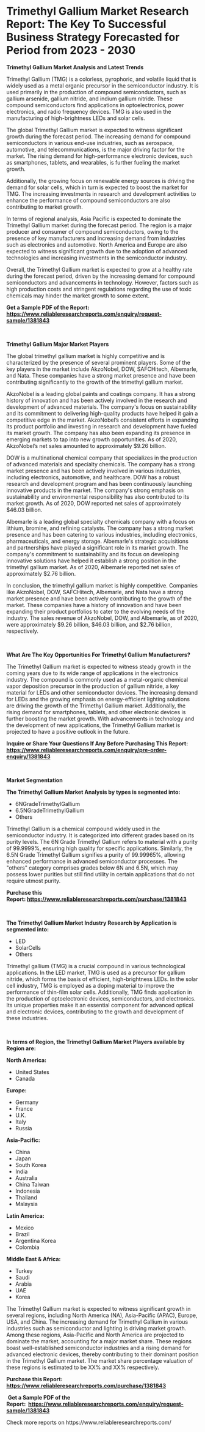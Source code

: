 <p><h1>Trimethyl Gallium Market Research Report: The Key To Successful Business Strategy Forecasted for Period from 2023 - 2030</h1></p><p><strong>Trimethyl Gallium Market Analysis and Latest Trends</strong></p>
<p><p>Trimethyl Gallium (TMG) is a colorless, pyrophoric, and volatile liquid that is widely used as a metal organic precursor in the semiconductor industry. It is used primarily in the production of compound semiconductors, such as gallium arsenide, gallium nitride, and indium gallium nitride. These compound semiconductors find applications in optoelectronics, power electronics, and radio frequency devices. TMG is also used in the manufacturing of high-brightness LEDs and solar cells.</p><p>The global Trimethyl Gallium market is expected to witness significant growth during the forecast period. The increasing demand for compound semiconductors in various end-use industries, such as aerospace, automotive, and telecommunications, is the major driving factor for the market. The rising demand for high-performance electronic devices, such as smartphones, tablets, and wearables, is further fueling the market growth.</p><p>Additionally, the growing focus on renewable energy sources is driving the demand for solar cells, which in turn is expected to boost the market for TMG. The increasing investments in research and development activities to enhance the performance of compound semiconductors are also contributing to market growth.</p><p>In terms of regional analysis, Asia Pacific is expected to dominate the Trimethyl Gallium market during the forecast period. The region is a major producer and consumer of compound semiconductors, owing to the presence of key manufacturers and increasing demand from industries such as electronics and automotive. North America and Europe are also expected to witness significant growth due to the adoption of advanced technologies and increasing investments in the semiconductor industry.</p><p>Overall, the Trimethyl Gallium market is expected to grow at a healthy rate during the forecast period, driven by the increasing demand for compound semiconductors and advancements in technology. However, factors such as high production costs and stringent regulations regarding the use of toxic chemicals may hinder the market growth to some extent.</p></p>
<p><strong>Get a Sample PDF of the Report:&nbsp; <a href="https://www.reliableresearchreports.com/enquiry/request-sample/1381843">https://www.reliableresearchreports.com/enquiry/request-sample/1381843</a></strong></p>
<p>&nbsp;</p>
<p><strong>Trimethyl Gallium Major Market Players</strong></p>
<p><p>The global trimethyl gallium market is highly competitive and is characterized by the presence of several prominent players. Some of the key players in the market include AkzoNobel, DOW, SAFCHitech, Albemarle, and Nata. These companies have a strong market presence and have been contributing significantly to the growth of the trimethyl gallium market.</p><p>AkzoNobel is a leading global paints and coatings company. It has a strong history of innovation and has been actively involved in the research and development of advanced materials. The company's focus on sustainability and its commitment to delivering high-quality products have helped it gain a competitive edge in the market. AkzoNobel’s consistent efforts in expanding its product portfolio and investing in research and development have fueled its market growth. The company has also been expanding its presence in emerging markets to tap into new growth opportunities. As of 2020, AkzoNobel’s net sales amounted to approximately $9.26 billion.</p><p>DOW is a multinational chemical company that specializes in the production of advanced materials and specialty chemicals. The company has a strong market presence and has been actively involved in various industries, including electronics, automotive, and healthcare. DOW has a robust research and development program and has been continuously launching innovative products in the market. The company's strong emphasis on sustainability and environmental responsibility has also contributed to its market growth. As of 2020, DOW reported net sales of approximately $46.03 billion.</p><p>Albemarle is a leading global specialty chemicals company with a focus on lithium, bromine, and refining catalysts. The company has a strong market presence and has been catering to various industries, including electronics, pharmaceuticals, and energy storage. Albemarle's strategic acquisitions and partnerships have played a significant role in its market growth. The company's commitment to sustainability and its focus on developing innovative solutions have helped it establish a strong position in the trimethyl gallium market. As of 2020, Albemarle reported net sales of approximately $2.76 billion.</p><p>In conclusion, the trimethyl gallium market is highly competitive. Companies like AkzoNobel, DOW, SAFCHitech, Albemarle, and Nata have a strong market presence and have been actively contributing to the growth of the market. These companies have a history of innovation and have been expanding their product portfolios to cater to the evolving needs of the industry. The sales revenue of AkzoNobel, DOW, and Albemarle, as of 2020, were approximately $9.26 billion, $46.03 billion, and $2.76 billion, respectively.</p></p>
<p>&nbsp;</p>
<p><strong>What Are The Key Opportunities For Trimethyl Gallium Manufacturers?</strong></p>
<p><p>The Trimethyl Gallium market is expected to witness steady growth in the coming years due to its wide range of applications in the electronics industry. The compound is commonly used as a metal-organic chemical vapor deposition precursor in the production of gallium nitride, a key material for LEDs and other semiconductor devices. The increasing demand for LEDs and the growing emphasis on energy-efficient lighting solutions are driving the growth of the Trimethyl Gallium market. Additionally, the rising demand for smartphones, tablets, and other electronic devices is further boosting the market growth. With advancements in technology and the development of new applications, the Trimethyl Gallium market is projected to have a positive outlook in the future.</p></p>
<p><strong>Inquire or Share Your Questions If Any Before Purchasing This Report: <a href="https://www.reliableresearchreports.com/enquiry/pre-order-enquiry/1381843">https://www.reliableresearchreports.com/enquiry/pre-order-enquiry/1381843</a></strong></p>
<p>&nbsp;</p>
<p><strong>Market Segmentation</strong></p>
<p><strong>The Trimethyl Gallium Market Analysis by types is segmented into:</strong></p>
<p><ul><li>6NGradeTrimethylGallium</li><li>6.5NGradeTrimethylGallium</li><li>Others</li></ul></p>
<p><p>Trimethyl Gallium is a chemical compound widely used in the semiconductor industry. It is categorized into different grades based on its purity levels. The 6N Grade Trimethyl Gallium refers to material with a purity of 99.9999%, ensuring high quality for specific applications. Similarly, the 6.5N Grade Trimethyl Gallium signifies a purity of 99.99965%, allowing enhanced performance in advanced semiconductor processes. The "others" category comprises grades below 6N and 6.5N, which may possess lower purities but still find utility in certain applications that do not require utmost purity.</p></p>
<p><strong>Purchase this Report:&nbsp;<a href="https://www.reliableresearchreports.com/purchase/1381843">https://www.reliableresearchreports.com/purchase/1381843</a></strong></p>
<p>&nbsp;</p>
<p><strong>The Trimethyl Gallium Market Industry Research by Application is segmented into:</strong></p>
<p><ul><li>LED</li><li>SolarCells</li><li>Others</li></ul></p>
<p><p>Trimethyl gallium (TMG) is a crucial compound in various technological applications. In the LED market, TMG is used as a precursor for gallium nitride, which forms the basis of efficient, high-brightness LEDs. In the solar cell industry, TMG is employed as a doping material to improve the performance of thin-film solar cells. Additionally, TMG finds application in the production of optoelectronic devices, semiconductors, and electronics. Its unique properties make it an essential component for advanced optical and electronic devices, contributing to the growth and development of these industries.</p></p>
<p>&nbsp;</p>
<p><strong>In terms of Region, the Trimethyl Gallium Market Players available by Region are:</strong></p>
<p>
    <p> <strong> North America: </strong>
        <ul>
            <li>United States</li>
            <li>Canada</li>
        </ul>
        </p> 
    <p> <strong> Europe: </strong>
        <ul>
            <li>Germany</li>
            <li>France</li>
            <li>U.K.</li>
            <li>Italy</li>
            <li>Russia</li>
        </ul>
        </p> 
    <p> <strong> Asia-Pacific: </strong>
        <ul>
            <li>China</li>
            <li>Japan</li>
            <li>South Korea</li>
            <li>India</li>
            <li>Australia</li>
            <li>China Taiwan</li>
            <li>Indonesia</li>
            <li>Thailand</li>
            <li>Malaysia</li>
        </ul>
        </p> 
    <p> <strong> Latin America: </strong>
        <ul>
            <li>Mexico</li>
            <li>Brazil</li>
            <li>Argentina Korea</li>
            <li>Colombia</li>
        </ul>
        </p> 
    <p> <strong> Middle East & Africa: </strong>
        <ul>
            <li>Turkey</li>
            <li>Saudi</li>
            <li>Arabia</li>
            <li>UAE</li>
            <li>Korea</li>
        </ul>
    </p>
    </p>
<p><p>The Trimethyl Gallium market is expected to witness significant growth in several regions, including North America (NA), Asia-Pacific (APAC), Europe, USA, and China. The increasing demand for Trimethyl Gallium in various industries such as semiconductor and lighting is driving market growth. Among these regions, Asia-Pacific and North America are projected to dominate the market, accounting for a major market share. These regions boast well-established semiconductor industries and a rising demand for advanced electronic devices, thereby contributing to their dominant position in the Trimethyl Gallium market. The market share percentage valuation of these regions is estimated to be XX% and XX% respectively.</p></p>
<p><strong>Purchase this Report: <a href="https://www.reliableresearchreports.com/purchase/1381843">https://www.reliableresearchreports.com/purchase/1381843</a></strong></p>
<p>&nbsp;<strong>Get a Sample PDF of the Report:&nbsp;&nbsp;<a href="https://www.reliableresearchreports.com/enquiry/request-sample/1381843">https://www.reliableresearchreports.com/enquiry/request-sample/1381843</a></strong></p>
<p><strong></strong></p>
<p>Check more reports on https://www.reliableresearchreports.com/</p>